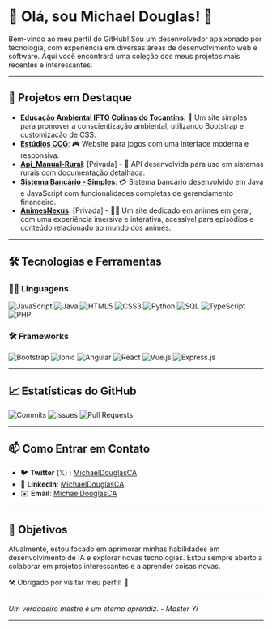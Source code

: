 # 👑 Olá, sou Michael Douglas! 👋

Bem-vindo ao meu perfil do GitHub! Sou um desenvolvedor apaixonado por tecnologia, com experiência em diversas áreas de desenvolvimento web e software. Aqui você encontrará uma coleção dos meus projetos mais recentes e interessantes.

---

## 🚀 Projetos em Destaque

- **[Educação Ambiental IFTO Colinas do Tocantins](https://michaeldouglasca.github.io/Educacao-Ambiental-IFTO-Colinas-do-Tocantins/)**: 🌿 Um site simples para promover a conscientização ambiental, utilizando Bootstrap e customização de CSS.
- **[Estúdios CCG](https://ccg-studios.netlify.app/)**: 🎮 Website para jogos com uma interface moderna e responsiva.
- **[Api_Manual-Rural](#)**: [Privada] - 🌾 API desenvolvida para uso em sistemas rurais com documentação detalhada.
- **[Sistema Bancário - Simples](https://github.com/MichaelDouglasCA/Sistema-Bancario)**: 💳 Sistema bancário desenvolvido em Java e JavaScript com funcionalidades completas de gerenciamento financeiro.
- **[AnimesNexus](#)**: [Privada] - 🏴‍☠️ Um site dedicado em animes em geral, com uma experiência imersiva e interativa, acessível para episódios e conteúdo relacionado ao mundo dos animes.

---

## 🛠 Tecnologias e Ferramentas

### 🧑‍💻 Linguagens

![JavaScript](https://img.shields.io/badge/-JavaScript-F7DF1C?logo=javascript&logoColor=black)
![Java](https://img.shields.io/badge/-Java-007396?logo=java&logoColor=white)
![HTML5](https://img.shields.io/badge/-HTML5-E34F26?logo=html5&logoColor=white)
![CSS3](https://img.shields.io/badge/-CSS3-1572B6?logo=css3&logoColor=white)
![Python](https://img.shields.io/badge/-Python-3776AB?logo=python&logoColor=white)
![SQL](https://img.shields.io/badge/-SQL-003B57?logo=postgresql&logoColor=white)
![TypeScript](https://img.shields.io/badge/-TypeScript-007ACC?logo=typescript&logoColor=white)
![PHP](https://img.shields.io/badge/-PHP-777BB4?logo=php&logoColor=white)

### 🛠 Frameworks

![Bootstrap](https://img.shields.io/badge/-Bootstrap-563D7C?logo=bootstrap&logoColor=white)
![Ionic](https://img.shields.io/badge/-Ionic-3880FF?logo=ionic&logoColor=white)
![Angular](https://img.shields.io/badge/-Angular-DD0031?logo=angular&logoColor=white)
![React](https://img.shields.io/badge/-React-61DAFB?logo=react&logoColor=black)
![Vue.js](https://img.shields.io/badge/-Vue.js-4FC08D?logo=vue.js&logoColor=white)
![Express.js](https://img.shields.io/badge/-Express.js-000000?logo=express&logoColor=white)

---

## 📈 Estatísticas do GitHub

![Commits](https://img.shields.io/github/commits-since/MichaelDouglasCA/MichaelDouglasCA.github.io/0.0.1?logo=github&logoColor=white&label=Commits)
![Issues](https://img.shields.io/github/issues/MichaelDouglasCA/MichaelDouglasCA.github.io?logo=github&logoColor=white&label=Issues)
![Pull Requests](https://img.shields.io/github/issues-pr/MichaelDouglasCA/MichaelDouglasCA.github.io?logo=github&logoColor=white&label=Pull%20Requests)

---

## 📫 Como Entrar em Contato

- 🐦 **Twitter** (𝕏) : [MichaelDouglasCA](https://x.com/MichaelCCG96710) 
- 💼 **LinkedIn**: [MichaelDouglasCA](https://www.linkedin.com/in/michaeldouglasca/) 
- ✉️ **Email**: [MichaelDouglasCA](mailto:michaeldouglascruzalves@gmail.com)

---

## 🎯 Objetivos

Atualmente, estou focado em aprimorar minhas habilidades em desenvolvimento de IA e explorar novas tecnologias. Estou sempre aberto a colaborar em projetos interessantes e a aprender coisas novas.

🛠️ Obrigado por visitar meu perfil! 🚀

---

*Um verdadeiro mestre é um eterno aprendiz. - Master Yi*

---
